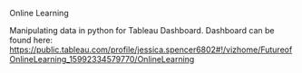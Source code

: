 Online Learning

Manipulating data in python for Tableau Dashboard. Dashboard can be found here: 
https://public.tableau.com/profile/jessica.spencer6802#!/vizhome/FutureofOnlineLearning_15992334579770/OnlineLearning 

